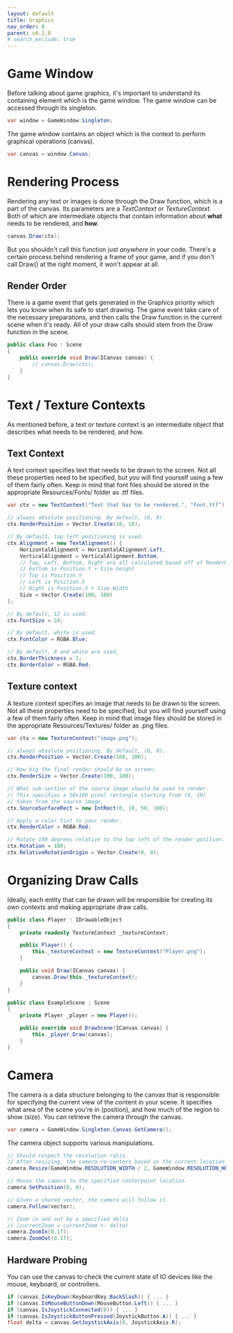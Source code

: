 ```yaml
---
layout: default
title: Graphics
nav_order: 0
parent: v0.1.0
# search_exclude: true
---
```


# Game Window
Before talking about game graphics, it's important to understand its containing element which is the game window. The game window can be accessed through its singleton.

```cs
var window = GameWindow.Singleton;
```

The game window contains an object which is the context to perform graphical operations (canvas). 

```cs
var canvas = window.Canvas;
```

# Rendering Process
Rendering any text or images is done through the Draw function, which is a part of the canvas.
Its parameters are a _TextContext_ or _TextureContext_. Both of which are intermediate objects that contain information about **what** needs to be rendered, and **how**.

```cs
canvas.Draw(ctx);
```

But you shouldn't call this function just _anywhere_ in your code. There's a certain process behind rendering a frame of your game, and if you don't call Draw() at the right moment, it won't appear at all.

## Render Order

There is a game event that gets generated in the Graphics priority which lets you know when its safe to start drawing. The game event take care of the necessary preparations, and then calls the Draw function in the current scene when it's ready. All of your draw calls should stem from the Draw function in the scene.

```cs
public class Foo : Scene
{
    public override void Draw(ICanvas canvas) {
        // canvas.Draw(ctx);
    }
}
```

# Text / Texture Contexts
As mentioned before, a text or texture context is an intermediate object that describes what needs to be rendered, and how.

## Text Context
A text context specifies text that needs to be drawn to the screen. Not all these properties need to be specified, but you will find yourself using a few of them fairly often. Keep in mind that font files should be stored in the appropriate Resources/Fonts/ folder as .ttf files.

```cs
var ctx = new TextContext("Text that has to be rendered.", "Font.ttf");

// always absolute positioning. By default, (0, 0).
ctx.RenderPosition = Vector.Create(10, 10);

// By default, top left positioning is used.
ctx.Alignment = new TextAlignment() {
    HorizontalAlignment = HorizontalAlignment.Left,
    VerticalAlignment = VerticalAlignment.Bottom,
    // Top, Left, Bottom, Right are all calculated based off of RenderPosition and Size.
    // bottom is Position.Y + Size.height
    // Top is Position.Y
    // Left is Position.X
    // Right is Position.X + Size.Width
    Size = Vector.Create(100, 100) 
};

// By default, 12 is used.
ctx.FontSize = 24;

// By default, white is used.
ctx.FontColor = RGBA.Blue;

// By default, 0 and white are used.
ctx.BorderThickness = 1;
ctx.BorderColor = RGBA.Red;
```

## Texture context
A texture context specifies an image that needs to be drawn to the screen. Not all these properties need to be specified, but you will find yourself using a few of them fairly often. Keep in mind that image files should be stored in the appropriate Resources/Textures/ folder as .png files.

```cs
var ctx = new TextureContext("image.png");

// always absolute positioning. By default, (0, 0).
ctx.RenderPosition = Vector.Create(100, 100);

// How big the final render should be on screen.
ctx.RenderSize = Vector.Create(100, 100);

// What sub-section of the source image should be used to render.
// This specifies a 50x100 pixel rectangle starting from (0, 10) 
// taken from the source image.
ctx.SourceSurfaceRect = new IntRect(0, 10, 50, 100);

// Apply a color tint to your render.
ctx.RenderColor = RGBA.Red;

// Rotate 180 degrees relative to the top left of the render position.
ctx.Rotation = 180;
ctx.RelativeRotationOrigin = Vector.Create(0, 0);
```

# Organizing Draw Calls
Ideally, each entity that can be drawn will be responsible for creating its own contexts and making appropriate draw calls.

```cs
public class Player : IDrawableObject
{
    private readonly TextureContext _textureContext;

    public Player() {
        this._textureContext = new TextureContext("Player.png");
    }

    public void Draw(ICanvas canvas) {
        canvas.Draw(this._textureContext);
    }
}

public class ExampleScene : Scene
{
    private Player _player = new Player();

    public override void DrawScene(ICanvas canvas) {
        this._player.Draw(canvas);
    }
}
```

# Camera
The camera is a data structure belonging to the canvas that is responsible for specifying the current view of the content in your scene. It specifies what area of the scene you're in (position), and how much of the region to show (size). You can retrieve the camera through the canvas.

```cs
var camera = GameWindow.Singleton.Canvas.GetCamera();
```

The camera object supports various manipulations.

```csharp
// Should respect the resolution ratio. 
// After resizing, the camera re-centers based on the current location.
camera.Resize(GameWindow.RESOLUTION_WIDTH / 2, GameWindow.RESOLUTION_HEIGHT / 2);

// Moves the camera to the specified centerpoint location.
camera.SetPosition(0, 0);

// Given a shared vector, the camera will follow it.
camera.Follow(vector);

// Zoom in and out by a specified delta 
// (currentZoom = currentZoom +- delta)
camera.ZoomIn(0.1f);
camera.ZoomOut(0.1f);
```

## Hardware Probing
You can use the canvas to check the current state of IO devices like the mouse, keyboard, or controllers.

```cs
if (canvas.IsKeyDown(KeyboardKey.BackSlash)) { ... }
if (canvas.IsMouseButtonDown(MouseButton.Left)) { ... }
if (canvas.IsJoystickConnected(0)) { ... }
if (canvas.IsJoystickButtonPressed(JoystickButton.A)) { ... }
float delta = canvas.GetJoystickAxis(0, JoystickAxis.R);
```